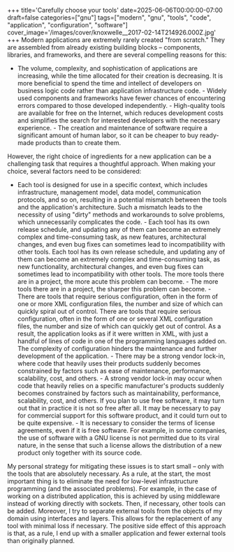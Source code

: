 +++
title='Carefully choose your tools'
date=2025-06-06T00:00:00-07:00
draft=false
categories=["gnu"]
tags=["modern", "gnu", "tools", "code", "application", "configuration", "software"]
cover_image='/images/cover/knoxwelle__2017-02-14T214926.000Z.jpg'
+++
Modern applications are extremely rarely created "from scratch." They are assembled from already existing building blocks – components, libraries, and frameworks, and there are several compelling reasons for this:

- The volume, complexity, and sophistication of applications are increasing, while the time allocated for their creation is decreasing. It is more beneficial to spend the time and intellect of developers on business logic code rather than application infrastructure code. - Widely used components and frameworks have fewer chances of encountering errors compared to those developed independently. - High-quality tools are available for free on the Internet, which reduces development costs and simplifies the search for interested developers with the necessary experience. - The creation and maintenance of software require a significant amount of human labor, so it can be cheaper to buy ready-made products than to create them.

However, the right choice of ingredients for a new application can be a challenging task that requires a thoughtful approach. When making your choice, several factors need to be considered:

- Each tool is designed for use in a specific context, which includes infrastructure, management model, data model, communication protocols, and so on, resulting in a potential mismatch between the tools and the application's architecture. Such a mismatch leads to the necessity of using "dirty" methods and workarounds to solve problems, which unnecessarily complicates the code. - Each tool has its own release schedule, and updating any of them can become an extremely complex and time-consuming task, as new features, architectural changes, and even bug fixes can sometimes lead to incompatibility with other tools. Each tool has its own release schedule, and updating any of them can become an extremely complex and time-consuming task, as new functionality, architectural changes, and even bug fixes can sometimes lead to incompatibility with other tools. The more tools there are in a project, the more acute this problem can become. - The more tools there are in a project, the sharper this problem can become. - There are tools that require serious configuration, often in the form of one or more XML configuration files, the number and size of which can quickly spiral out of control. There are tools that require serious configuration, often in the form of one or several XML configuration files, the number and size of which can quickly get out of control. As a result, the application looks as if it were written in XML, with just a handful of lines of code in one of the programming languages added on. The complexity of configuration hinders the maintenance and further development of the application. - There may be a strong vendor lock-in, where code that heavily uses their products suddenly becomes constrained by factors such as ease of maintenance, performance, scalability, cost, and others. - A strong vendor lock-in may occur when code that heavily relies on a specific manufacturer's products suddenly becomes constrained by factors such as maintainability, performance, scalability, cost, and others. If you plan to use free software, it may turn out that in practice it is not so free after all. It may be necessary to pay for commercial support for this software product, and it could turn out to be quite expensive. - It is necessary to consider the terms of license agreements, even if it is free software. For example, in some companies, the use of software with a GNU license is not permitted due to its viral nature, in the sense that such a license allows the distribution of a new product only together with its source code.

My personal strategy for mitigating these issues is to start small – only with the tools that are absolutely necessary. As a rule, at the start, the most important thing is to eliminate the need for low-level infrastructure programming (and the associated problems). For example, in the case of working on a distributed application, this is achieved by using middleware instead of working directly with sockets. Then, if necessary, other tools can be added. Moreover, I try to separate external tools from the objects of my domain using interfaces and layers. This allows for the replacement of any tool with minimal loss if necessary. The positive side effect of this approach is that, as a rule, I end up with a smaller application and fewer external tools than originally planned.